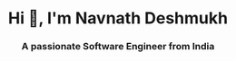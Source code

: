 <!--![logo](https://github.com/navnathdeshmukh45/navnathdeshmukh45/blob/main/Github%20Banner.png)-->
<h1 align="center">Hi 👋, I'm  Navnath Deshmukh</h1>
<h3 align="center">A passionate Software Engineer from India</h3>


